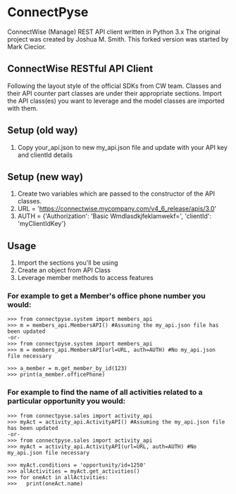 # ConnectPyse
ConnectWise (Manage) REST API client written in Python 3.x
The original project was created by Joshua M. Smith.  This forked version was started by Mark Ciecior.

ConnectWise RESTful API Client
--------------------------------

Following the layout style of the official SDKs from CW team. Classes and their API counter part classes are under
their appropriate sections. Import the API class(es) you want to leverage and the model classes are imported with them.

## Setup (old way)
1. Copy your_api.json to new my_api.json file and update with your API key and clientId details

## Setup (new way)
1. Create two variables which are passed to the constructor of the API classes.
2. URL = 'https://connectwise.mycompany.com/v4_6_release/apis/3.0'
3. AUTH = {'Authorization': 'Basic Wmdlasdkjfeklamwekf=', 'clientId': 'myClientIdKey'}

## Usage
1. Import the sections you'll be using
2. Create an object from API Class
3. Leverage member methods to access features

### For example to get a Member's office phone number you would:

    >>> from connectpyse.system import members_api
    >>> m = members_api.MembersAPI() #Assuming the my_api.json file has been updated
    -or-
    >>> from connectpyse.system import members_api
    >>> m = members_api.MembersAPI(url=URL, auth=AUTH) #No my_api.json file necessary

    >>> a_member = m.get_member_by_id(123)
    >>> print(a_member.officePhone)
    
### For example to find the name of all activities related to a particular opportunity you would:

    >>> from connectpyse.sales import activity_api
    >>> myAct = activity_api.ActivityAPI() #Assuming the my_api.json file has been updated
    -or-
    >>> from connectpyse.sales import activity_api
    >>> myAct = activity_api.ActivityAPI(url=URL, auth=AUTH) #No my_api.json file necessary

    >>> myAct.conditions = 'opportunity/id=1250'
    >>> allActivities = myAct.get_activities()
    >>> for oneAct in allActivities:
    >>>   print(oneAct.name)
